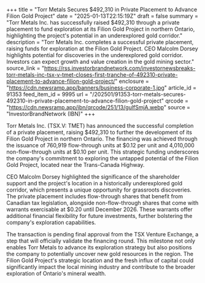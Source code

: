 +++
title = "Torr Metals Secures $492,310 in Private Placement to Advance Filion Gold Project"
date = "2025-01-13T22:15:19Z"
draft = false
summary = "Torr Metals Inc. has successfully raised $492,310 through a private placement to fund exploration at its Filion Gold Project in northern Ontario, highlighting the project's potential in an underexplored gold corridor."
description = "Torr Metals Inc. completes a successful private placement, raising funds for exploration at the Filion Gold Project. CEO Malcolm Dorsey highlights potential for discoveries in the underexplored gold corridor. Investors can expect growth and value creation in the gold mining sector."
source_link = "https://rss.investorbrandnetwork.com/investornewsbreaks-torr-metals-inc-tsx-v-tmet-closes-first-tranche-of-492310-private-placement-to-advance-filion-gold-project/"
enclosure = "https://cdn.newsramp.app/banners/business-corporate-1.jpg"
article_id = 91353
feed_item_id = 9995
url = "/202501/91353-torr-metals-secures-492310-in-private-placement-to-advance-filion-gold-project"
qrcode = "https://cdn.newsramp.app/ibn/qrcode/251/13/gulfSmjA.webp"
source = "InvestorBrandNetwork (IBN)"
+++

<p>Torr Metals Inc. (TSX.V: TMET) has announced the successful completion of a private placement, raising $492,310 to further the development of its Filion Gold Project in northern Ontario. The financing was achieved through the issuance of 760,919 flow-through units at $0.12 per unit and 4,010,000 non-flow-through units at $0.10 per unit. This strategic funding underscores the company's commitment to exploring the untapped potential of the Filion Gold Project, located near the Trans-Canada Highway.</p><p>CEO Malcolm Dorsey highlighted the significance of the shareholder support and the project's location in a historically underexplored gold corridor, which presents a unique opportunity for grassroots discoveries. The private placement includes flow-through shares that benefit from Canadian tax legislation, alongside non-flow-through shares that come with warrants exercisable at $0.20 until December 2026. These warrants offer additional financial flexibility for future investments, further bolstering the company's exploration capabilities.</p><p>The transaction is pending final approval from the TSX Venture Exchange, a step that will officially validate the financing round. This milestone not only enables Torr Metals to advance its exploration strategy but also positions the company to potentially uncover new gold resources in the region. The Filion Gold Project's strategic location and the fresh influx of capital could significantly impact the local mining industry and contribute to the broader exploration of Ontario's mineral wealth.</p>